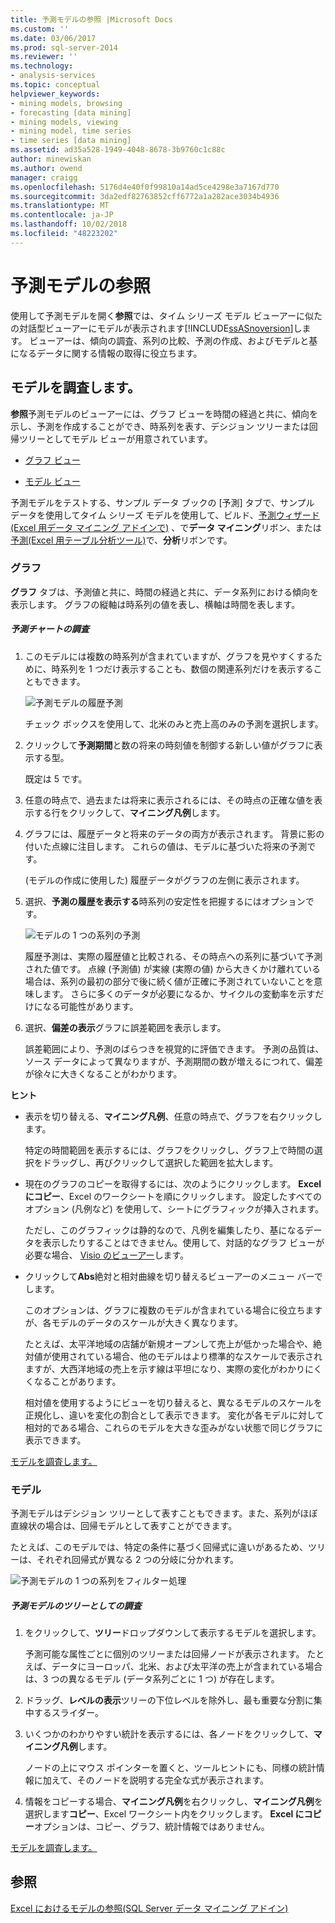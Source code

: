 ```yaml
---
title: 予測モデルの参照 |Microsoft Docs
ms.custom: ''
ms.date: 03/06/2017
ms.prod: sql-server-2014
ms.reviewer: ''
ms.technology:
- analysis-services
ms.topic: conceptual
helpviewer_keywords:
- mining models, browsing
- forecasting [data mining]
- mining models, viewing
- mining model, time series
- time series [data mining]
ms.assetid: ad35a528-1949-4048-8678-3b9760c1c88c
author: minewiskan
ms.author: owend
manager: craigg
ms.openlocfilehash: 5176d4e40f0f99810a14ad5ce4298e3a7167d770
ms.sourcegitcommit: 3da2edf82763852cff6772a1a282ace3034b4936
ms.translationtype: MT
ms.contentlocale: ja-JP
ms.lasthandoff: 10/02/2018
ms.locfileid: "48223202"
---
```

# <a name="browsing-a-forecasting-model"></a>予測モデルの参照
  使用して予測モデルを開く**参照**では、タイム シリーズ モデル ビューアーに似たの対話型ビューアーにモデルが表示されます[!INCLUDE[ssASnoversion](../includes/ssasnoversion-md.md)]します。 ビューアーは、傾向の調査、系列の比較、予測の作成、およびモデルと基になるデータに関する情報の取得に役立ちます。  
  
##  <a name="bkmk_Top"></a> モデルを調査します。  
 **参照**予測モデルのビューアーには、グラフ ビューを時間の経過と共に、傾向を示し、予測を作成することができ、時系列を表す、デシジョン ツリーまたは回帰ツリーとしてモデル ビューが用意されています。  
  
-   [グラフ ビュー](#bkmk_charts)  
  
-   [モデル ビュー](#bkmk_Model)  
  
 予測モデルをテストする、サンプル データ ブックの [予測] タブで、サンプル データを使用してタイム シリーズ モデルを使用して、ビルド、[予測ウィザード&#40;Excel 用データ マイニング アドインで&#41;](forecast-wizard-data-mining-add-ins-for-excel.md) 、で**データ マイニング**リボン、または[予測&#40;Excel 用テーブル分析ツール&#41;](forecast-table-analysis-tools-for-excel.md)で、**分析**リボンです。  
  
###  <a name="bkmk_charts"></a> グラフ  
 **グラフ** タブは、予測値と共に、時間の経過と共に、データ系列における傾向を表示します。 グラフの縦軸は時系列の値を表し、横軸は時間を表します。  
  
##### <a name="explore-the-forecasting-chart"></a>予測チャートの調査  
  
1.  このモデルには複数の時系列が含まれていますが、グラフを見やすくするために、時系列を 1 つだけ表示することも、数個の関連系列だけを表示することもできます。  
  
     ![予測モデルの履歴予測](media/dm13-forecast-chart-historicpredictions.gif "予測モデルの履歴予測")  
  
     チェック ボックスを使用して、北米のみと売上高のみの予測を選択します。  
  
2.  クリックして**予測期間**と数の将来の時刻値を制御する新しい値がグラフに表示する型。  
  
     既定は 5 です。  
  
3.  任意の時点で、過去または将来に表示されるには、その時点の正確な値を表示する行をクリックして、**マイニング凡例**します。  
  
4.  グラフには、履歴データと将来のデータの両方が表示されます。 背景に影の付いた点線に注目します。 これらの値は、モデルに基づいた将来の予測です。  
  
     (モデルの作成に使用した) 履歴データがグラフの左側に表示されます。  
  
5.  選択、**予測の履歴を表示する**時系列の安定性を把握するにはオプションです。  
  
     ![モデルの 1 つの系列の予測](media/dm13-forecast-chart-singleseries.gif "モデル内の 1 つの系列の予測")  
  
     履歴予測は、実際の履歴値と比較される、その時点への系列に基づいて予測された値です。 点線 (予測値) が実線 (実際の値) から大きくかけ離れている場合は、系列の最初の部分で後に続く値が正確に予測されていないことを意味します。 さらに多くのデータが必要になるか、サイクルの変動率を示すだけになる可能性があります。  
  
6.  選択、**偏差の表示**グラフに誤差範囲を表示します。  
  
     誤差範囲により、予測のばらつきを視覚的に評価できます。 予測の品質は、ソース データによって異なりますが、予測期間の数が増えるにつれて、偏差が徐々に大きくなることがわかります。  
  
 **ヒント**  
  
-   表示を切り替える、**マイニング凡例**、任意の時点で、グラフを右クリックします。  
  
     特定の時間範囲を表示するには、グラフをクリックし、グラフ上で時間の選択をドラッグし、再びクリックして選択した範囲を拡大します。  
  
-   現在のグラフのコピーを取得するには、次のようにクリックします。 **Excel にコピー**、Excel のワークシートを順にクリックします。 設定したすべてのオプション (凡例など) を使用して、シートにグラフィックが挿入されます。  
  
     ただし、このグラフィックは静的なので、凡例を編集したり、基になるデータを表示したりすることはできません。使用して、対話的なグラフ ビューが必要な場合、 [Visio のビューアー](viewing-data-mining-models-in-visio-data-mining-add-ins.md)します。  
  
-   クリックして**Abs**絶対と相対曲線を切り替えるビューアーのメニュー バーでします。  
  
     このオプションは、グラフに複数のモデルが含まれている場合に役立ちますが、各モデルのデータのスケールが大きく異なります。  
  
     たとえば、太平洋地域の店舗が新規オープンして売上が低かった場合や、絶対値が使用されている場合、他のモデルはより標準的なスケールで表示されますが、大西洋地域の売上を示す線は平坦になり、実際の変化がわかりにくくなることがあります。  
  
     相対値を使用するようにビューを切り替えると、異なるモデルのスケールを正規化し、違いを変化の割合として表示できます。 変化が各モデルに対して相対的である場合、これらのモデルを大きな歪みがない状態で同じグラフに表示できます。  
  
 [モデルを調査します。](#bkmk_Top)  
  
###  <a name="bkmk_Model"></a> モデル  
 予測モデルはデシジョン ツリーとして表すこともできます。また、系列がほぼ直線状の場合は、回帰モデルとして表すことができます。  
  
 たとえば、このモデルでは、特定の条件に基づく回帰式に違いがあるため、ツリーは、それぞれ回帰式が異なる 2 つの分岐に分かれます。  
  
 ![予測モデルの 1 つの系列をフィルター処理](media/dm13-forecast-model-northamerica.gif "予測モデルの 1 つの系列をフィルター処理")  
  
##### <a name="explore-the-forecasting-model-as-a-tree"></a>予測モデルのツリーとしての調査  
  
1.  をクリックして、**ツリー**ドロップダウンして表示するモデルを選択します。  
  
     予測可能な属性ごとに個別のツリーまたは回帰ノードが表示されます。 たとえば、データにヨーロッパ、北米、および太平洋の売上が含まれている場合は、3 つの異なるモデル (データ系列ごとに 1 つ) が存在します。  
  
2.  ドラッグ、**レベルの表示**ツリーの下位レベルを除外し、最も重要な分割に集中するスライダー。  
  
3.  いくつかのわかりやすい統計を表示するには、各ノードをクリックして、**マイニング凡例**します。  
  
     ノードの上にマウス ポインターを置くと、ツールヒントにも、同様の統計情報に加えて、そのノードを説明する完全な式が表示されます。  
  
4.  情報をコピーする場合、**マイニング凡例**を右クリックし、**マイニング凡例**を選択します**コピー**、Excel ワークシート内をクリックします。 **Excel にコピー**オプションは、コピー、グラフ、統計情報ではありません。  
  
 [モデルを調査します。](#bkmk_Top)  
  
## <a name="see-also"></a>参照  
 [Excel におけるモデルの参照&#40;SQL Server データ マイニング アドイン&#41;](browsing-models-in-excel-sql-server-data-mining-add-ins.md)  
  
  
